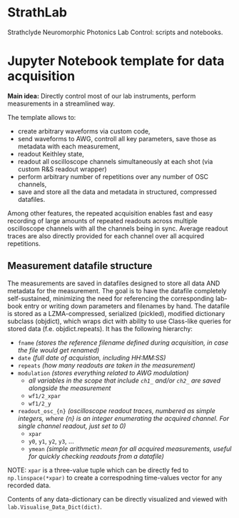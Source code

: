 # StrathLab
Strathclyde Neuromorphic Photonics Lab Control: scripts and notebooks.

# Jupyter Notebook template for data acquisition

**Main idea:** Directly control most of our lab instruments, perform measurements in a streamlined way. 

The template allows to:
- create arbitrary waveforms via custom code, 
- send waveforms to AWG, controll all key parameters, save those as metadata with each measurement, 
- readout Keithley state, 
- readout all oscilloscope channels simultaneously at each shot (via custom R&S readout wrapper)
- perform arbitrary number of repetitions over any number of OSC channels,
- save and store all the data and metadata in structured, compressed datafiles. 

Among other features, the repeated acquisition enables fast and easy recording of large amounts of repeated readouts across multiple oscilloscope channels with all the channels being in sync. Average readout traces are also directly provided for each channel over all acquired repetitions.

## Measurement datafile structure

The measurements are saved in datafiles designed to store all data AND metadata for the measurement.
The goal is to have the datafile completely self-sustained, minimizing the need for referencing the corresponding lab-book entry or writing down parameters and filenames by hand.
The datafile is stored as a LZMA-compressed, serialized (pickled), modified dictionary subclass (objdict), which wraps dict with ability to use Class-like queries for stored data (f.e. objdict.repeats). It has the following hierarchy:

- `fname` _(stores the reference filename defined during acquisition, in case the file would get renamed)_
- `date` _(full date of acquistion, including HH:MM:SS)_
- `repeats` _(how many readouts are taken in the measurement)_
- `modulation` _(stores everything related to AWG modulation)_
    - _all variables in the scope that include `ch1_` and/or `ch2_` are saved alongside the measurement_
    - `wf1/2_xpar`
    - `wf1/2_y`
- `readout_osc_{n}` _(oscilloscope readout traces, numbered as simple integers, where {n} is an integer enumerating the acquired channel. For single channel readout, just set to 0)_
    - `xpar `
    - `y0`, `y1`, `y2`, `y3`, ...
    - `ymean` _(simple arithmetic mean for all acquired measurements, useful for quickly checking readouts from a datafile)_

NOTE: `xpar` is a three-value tuple which can be directly fed to `np.linspace(*xpar)` to create a correspodning time-values vector for any recorded data.

Contents of any data-dictionary can be directly visualized and viewed with `lab.Visualise_Data_Dict(dict)`.
